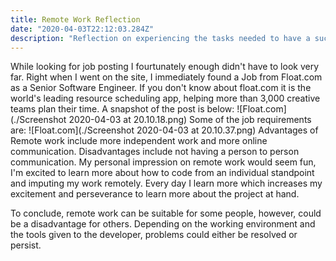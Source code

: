 ```yaml
---
title: Remote Work Reflection
date: "2020-04-03T22:12:03.284Z"
description: "Reflection on experiencing the tasks needed to have a sucessful developing environment"
---
```

While looking for job posting I fourtunately enough didn't have to look very far. Right when I went on the site, I immediately found a Job from Float.com as a Senior Software Engineer. If you don't know about float.com it is the world's leading resource scheduling app, helping more than 3,000 creative teams plan their time. A snapshot of the post is below:
![Float.com](./Screenshot 2020-04-03 at 20.10.18.png)
Some of the job requirements are:
![Float.com](./Screenshot 2020-04-03 at 20.10.37.png)
Advantages of Remote work include more independent work and more online communication. Disadvantages include not having a person to person communication. My personal impression on remote work would seem fun, I'm excited to learn more about how to code from an individual standpoint and imputing my work remotely. Every day I learn more which increases my excitement and perseverance to learn more about the project at hand.

To conclude, remote work can be suitable for some people, however, could be a disadvantage for others. Depending on the working environment and the tools given to the developer, problems could either be resolved or persist.